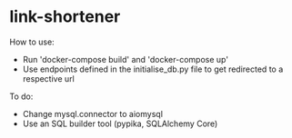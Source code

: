 # link-shortener

How to use:

- Run 'docker-compose build' and 'docker-compose up'
- Use endpoints defined in the initialise_db.py file to get redirected
to a respective url

To do:

- Change mysql.connector to aiomysql
- Use an SQL builder tool (pypika, SQLAlchemy Core)
